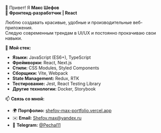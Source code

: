 👋 Привет! Я **Макс Шефов**  
🚀 **Фронтенд-разработчик | React**  

Люблю создавать красивые, удобные и производительные веб-приложения.  
Следую современным трендам в UI/UX и постоянно прокачиваю свои навыки.  

🔧 **Мой стек:**  

- **Языки:** JavaScript (ES6+), TypeScript  
- **Фреймворки:** React, Next.js  
- **Стили:** CSS Modules, Styled Components  
- **Сборщики:** Vite, Webpack  
- **State Management:** Redux, RTK  
- **Тестирование:** Jest, React Testing Library  
- **Другие технологии:** Docker, Storybook  

📫 **Связь со мной:**  

- 🌍 **Портфолио:** [shefov-max-portfolio.vercel.app](https://shefov-max-portfolio.vercel.app/)  
- ✉️ **Email:** Shefov.max@yandex.ru  
- 💬 **Telegram:** [@Pechal11](https://t.me/Pechal11)  
